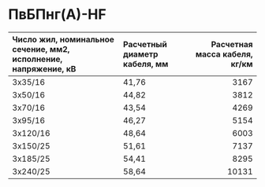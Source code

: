 # ПвБПнг(А)-HF

| Число жил, номинальное сечение, мм2, исполнение, напряжение, кВ   | Расчетный диаметр кабеля, мм   |   Расчетная масса кабеля, кг/км |
|:------------------------------------------------------------------|:-------------------------------|--------------------------------:|
| 3х35/16                                                           | 41,76                          |                            3167 |
| 3х50/16                                                           | 44,82                          |                            3812 |
| 3х70/16                                                           | 43,54                          |                            4269 |
| 3х95/16                                                           | 46,27                          |                            5154 |
| 3х120/16                                                          | 48,64                          |                            6003 |
| 3х150/25                                                          | 51,61                          |                            7137 |
| 3х185/25                                                          | 54,41                          |                            8295 |
| 3х240/25                                                          | 58,64                          |                           10131 |